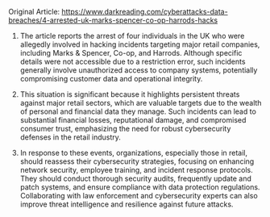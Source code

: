 Original Article: https://www.darkreading.com/cyberattacks-data-breaches/4-arrested-uk-marks-spencer-co-op-harrods-hacks

1) The article reports the arrest of four individuals in the UK who were allegedly involved in hacking incidents targeting major retail companies, including Marks & Spencer, Co-op, and Harrods. Although specific details were not accessible due to a restriction error, such incidents generally involve unauthorized access to company systems, potentially compromising customer data and operational integrity.

2) This situation is significant because it highlights persistent threats against major retail sectors, which are valuable targets due to the wealth of personal and financial data they manage. Such incidents can lead to substantial financial losses, reputational damage, and compromised consumer trust, emphasizing the need for robust cybersecurity defenses in the retail industry.

3) In response to these events, organizations, especially those in retail, should reassess their cybersecurity strategies, focusing on enhancing network security, employee training, and incident response protocols. They should conduct thorough security audits, frequently update and patch systems, and ensure compliance with data protection regulations. Collaborating with law enforcement and cybersecurity experts can also improve threat intelligence and resilience against future attacks.
